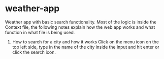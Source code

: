 # weather-app
Weather app with basic search functionality. Most of the logic is inside the Context file, the following notes explain how the web app works and what function in what file is being used.

1. How to search for a city and how it works
   Click on the menu icon on the top left side, type in the name of the city inside the input and hit enter or click the search icon.

